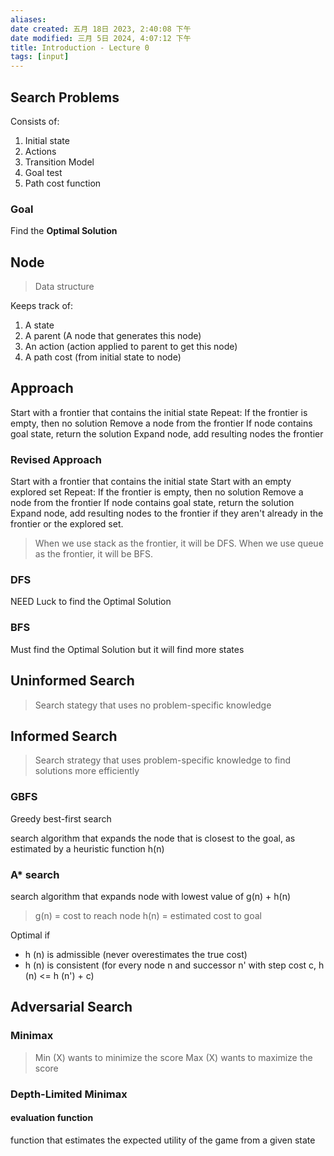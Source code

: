 ```yaml
---
aliases: 
date created: 五月 18日 2023, 2:40:08 下午
date modified: 三月 5日 2024, 4:07:12 下午
title: Introduction - Lecture 0
tags: [input]
---
```


## Search Problems
Consists of:
1. Initial state
2. Actions
3. Transition Model
4. Goal test
5. Path cost function

### Goal
Find the **Optimal Solution**

## Node
>Data structure

Keeps track of:
1. A state
2. A parent (A node that generates this node)
3. An action (action applied to parent to get this node)
4. A path cost (from initial state to node)

## Approach
Start with a frontier that contains the initial state
Repeat:
	If the frontier is empty, then no solution
	Remove a node from the frontier
	If node contains goal state, return the solution
	Expand node, add resulting nodes the frontier

### Revised Approach
Start with a frontier that contains the initial state
Start with an empty explored set
Repeat:
	If the frontier is empty, then no solution
	Remove a node from the frontier
	If node contains goal state, return the solution
	Expand node, add resulting nodes to the frontier if they aren't already in the frontier or the explored set.

>When we use stack as the frontier, it will be DFS.
>When we use queue as the frontier, it will be BFS.

### DFS
NEED Luck to find the Optimal Solution

### BFS
Must find the Optimal Solution but it will find more states

## Uninformed Search
>Search stategy that uses no problem-specific knowledge

## Informed Search
>Search strategy that uses problem-specific knowledge to find solutions more efficiently

### GBFS
Greedy best-first search

search algorithm that expands the node that is closest to the goal, as estimated by a heuristic function h(n)

### A* search
search algorithm that expands node with lowest value of g(n) + h(n)
>g(n) = cost to reach node
>h(n) = estimated cost to goal

Optimal if
- h (n) is admissible (never overestimates the true cost)
- h (n) is consistent (for every node n and successor n' with step cost c, h (n) <= h (n') + c)

## Adversarial Search
### Minimax
>Min (X) wants to minimize the score
>Max (X) wants to maximize the score

### Depth-Limited Minimax
#### evaluation function
function that estimates the expected utility of the game from a given state